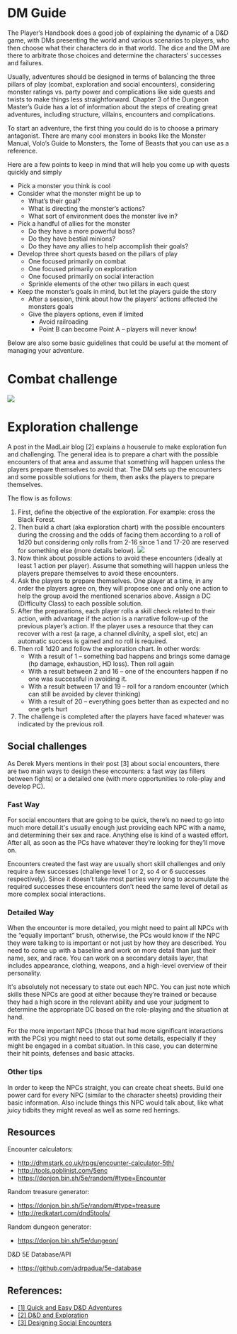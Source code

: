 # DM Guide

The Player’s Handbook does a good job of explaining the dynamic of a D&D game, with DMs presenting the world
and various scenarios to players, who then choose what their characters do in that world. The dice and the DM are there
to arbitrate those choices and determine the characters’ successes and failures.

Usually, adventures should be designed in terms of balancing the three pillars of play (combat, exploration and social
encounters), considering monster ratings vs. party power and complications like side quests and twists to make things
less straightforward. Chapter 3 of the Dungeon Master’s Guide has a lot of information about the steps of creating great
adventures, including structure, villains, encounters and complications.

To start an adventure, the first thing you could do is to choose a primary antagonist. There are many cool monsters in
books like the Monster Manual, Volo’s Guide to Monsters, the Tome of Beasts that you can use as a reference.

Here are a few points to keep in mind that will help you come up with quests quickly and simply

* Pick a monster you think is cool
* Consider what the monster might be up to
  * What’s their goal?
  * What is directing the monster’s actions?
  * What sort of environment does the monster live in?
* Pick a handful of allies for the monster
  * Do they have a more powerful boss?
  * Do they have bestial minions?
  * Do they have any allies to help accomplish their goals?
* Develop three short quests based on the pillars of play
  * One focused primarily on combat
  * One focused primarily on exploration
  * One focused primarily on social interaction
  * Sprinkle elements of the other two pillars in each quest
* Keep the monster’s goals in mind, but let the players guide the story
  * After a session, think about how the players’ actions affected the monsters goals
  * Give the players options, even if limited
    * Avoid railroading
    * Point B can become Point A – players will never know!

Below are also some basic guidelines that could be useful at the moment of managing your adventure.

# Combat challenge

![](https://olddungeonmaster.files.wordpress.com/2018/10/combat-cheat-sheet.jpg)

# Exploration challenge

A post in the MadLair blog [2] explains a houserule to make exploration fun and challenging. The
general idea is to prepare a chart with the possible encounters of that area and assume that something will happen
unless the players prepare themselves to avoid that. The DM sets up the encounters and some possible solutions for them,
then asks the players to prepare themselves.

The flow is as follows:

1. First, define the objective of the exploration. For example: cross the Black Forest.
1. Then build a chart (aka exploration chart) with the possible encounters during the crossing and the odds of facing
them according to a roll of 1d20 but considering only rolls from 2-16 since 1 and 17-20 are reserved for something else
(more details below).
    ![](https://madlair.com/wp-content/uploads/2019/01/exploration-chart-eng.jpg)
1. Now think about possible actions to avoid these encounters (ideally at least 1 action per player). Assume that
something will happen unless the players prepare themselves to avoid these encounters.
1. Ask the players to prepare themselves. One player at a time, in any order the players agree on, they will propose one
and only one action to help the group avoid the mentioned scenarios above. Assign a DC (Difficulty Class) to each
possible solution.
1. After the preparations, each player rolls a skill check related to their action, with advantage if the action is a
narrative follow-up of the previous player’s action. If the player uses a resource that they can recover with a rest (a
rage, a channel divinity, a spell slot, etc) an automatic success is gained and no roll is required.
1. Then roll 1d20 and follow the exploration chart. In other words:
    * With a result of 1 – something bad happens and brings some damage (hp damage, exhaustion, HD loss). Then roll again
    * With a result between 2 and 16 – one of the encounters happen if no one was successful in avoiding it.
    * With a result between 17 and 19 – roll for a random encounter (which can still be avoided by clever thinking)
    * With a result of 20 – everything goes better than as expected and no one gets hurt
1. The challenge is completed after the players have faced whatever was indicated by the previous roll.

## Social challenges

As Derek Myers mentions in their post [3] about social encounters, there are two main ways to design these encounters: a
fast way (as fillers between fights) or a detailed one (with more opportunities to role-play and develop PC).

### Fast Way

For social encounters that are going to be quick, there’s no need to go into much more detail.it's usually enough just
providing each NPC with a name, and determining their sex and race. Anything else is kind of a wasted effort. After all,
as soon as the PCs have whatever they’re looking for they’ll move on. 

Encounters created the fast way are usually short skill challenges and only require a few successes (challenge level 1
or 2, so 4 or 6 successes respectively). Since it doesn’t take most parties very long to accumulate the required
successes these encounters don’t need the same level of detail as more complex social interactions.

### Detailed Way

When the encounter is more detailed, you might need to paint all NPCs with the “equally important” brush, otherwise, the
PCs would know if the NPC they were talking to is important or not just by how they are described. You need to come up
with a baseline and work on more detail than just their name, sex, and race. You can work on a secondary details layer,
that includes appearance, clothing, weapons, and a high-level overview of their personality.

It's absolutely not necessary to state out each NPC. You can just note which skills these NPCs are good at either
because they’re trained or because they had a high score in the relevant ability and use your judgment to determine the
appropriate DC based on the role-playing and the situation at hand.

For the more important NPCs (those that had more significant interactions with the PCs) you might need to stat out some
details, especially if they might be engaged in a combat situation. In this case, you can determine their hit points,
defenses and basic attacks.

### Other tips

In order to keep the NPCs straight, you can create cheat sheets. Build one power card for every NPC (similar to the
character sheets) providing their basic information. Also include things this NPC would talk about, like what juicy
tidbits they might reveal as well as some red herrings.


## Resources

Encounter calculators:
* http://dhmstark.co.uk/rpgs/encounter-calculator-5th/
* http://tools.goblinist.com/5enc
* https://donjon.bin.sh/5e/random/#type=Encounter

Random treasure generator:
* https://donjon.bin.sh/5e/random/#type=treasure
* http://redkatart.com/dnd5tools/

Random dungeon generator:
* https://donjon.bin.sh/5e/dungeon/

D&D 5E Database/API
* https://github.com/adrpadua/5e-database

## References:

* [[1] Quick and Easy D&D Adventures](https://thelongshotist.com/2017/01/27/quick-and-easy-dd-adventures/)
* [[2] D&D and Exploration](https://madlair.com/en/2019/01/24/dd-and-exploration/)
* [[3] Designing Social Encounters](https://dungeonsmaster.com/2011/04/designing-social-encounters/)
